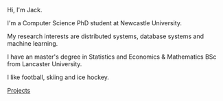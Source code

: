 Hi, I'm Jack.

I'm a Computer Science PhD student at Newcastle University.

My research interests are distributed systems, database systems and machine learning.

I have an master's degree in Statistics and Economics & Mathematics BSc from Lancaster University. 

I like football, skiing and ice hockey.


[Projects](projects.md)
